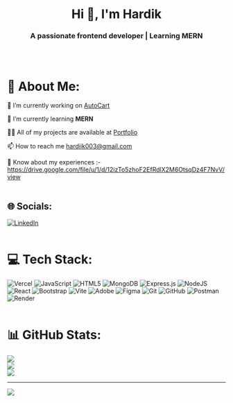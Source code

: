 <h1 align="center" weight="900">Hi 👋, I'm Hardik</h1>
<h3 align="center">A passionate frontend developer | Learning MERN</h3>

<br>
<br>

# 💫 About Me:
🔭 I’m currently working on <a href="https://auto-cart-ui.vercel.app/">AutoCart</a><br>

🌱 I’m currently learning <b>MERN</b><br>

👨‍💻 All of my projects are available at <a href="https://hardiikgit.github.io/Portfolio/">Portfolio</a><br>
  
📫 How to reach me hardiik003@gmail.com<br>

📄 Know about my experiences :- https://drive.google.com/file/u/1/d/12izTo5zhoF2EfRdlX2M6OtsqDz4F7NvV/view
<br>
<br>
## 🌐 Socials:
[![LinkedIn](https://img.shields.io/badge/LinkedIn-%230077B5.svg?logo=linkedin&logoColor=white)](https://www.linkedin.com/in/hardik-033229363/) 
<br>
<br>
# 💻 Tech Stack:
![Vercel](https://img.shields.io/badge/vercel-%23000000.svg?style=for-the-badge&logo=vercel&logoColor=white) ![JavaScript](https://img.shields.io/badge/javascript-%23323330.svg?style=for-the-badge&logo=javascript&logoColor=%23F7DF1E) ![HTML5](https://img.shields.io/badge/html5-%23E34F26.svg?style=for-the-badge&logo=html5&logoColor=white) ![MongoDB](https://img.shields.io/badge/MongoDB-%234ea94b.svg?style=for-the-badge&logo=mongodb&logoColor=white) ![Express.js](https://img.shields.io/badge/express.js-%23404d59.svg?style=for-the-badge&logo=express&logoColor=%2361DAFB) ![NodeJS](https://img.shields.io/badge/node.js-6DA55F?style=for-the-badge&logo=node.js&logoColor=white) ![React](https://img.shields.io/badge/react-%2320232a.svg?style=for-the-badge&logo=react&logoColor=%2361DAFB) ![Bootstrap](https://img.shields.io/badge/bootstrap-%238511FA.svg?style=for-the-badge&logo=bootstrap&logoColor=white) ![Vite](https://img.shields.io/badge/vite-%23646CFF.svg?style=for-the-badge&logo=vite&logoColor=white) ![Adobe](https://img.shields.io/badge/adobe-%23FF0000.svg?style=for-the-badge&logo=adobe&logoColor=white) ![Figma](https://img.shields.io/badge/figma-%23F24E1E.svg?style=for-the-badge&logo=figma&logoColor=white) ![Git](https://img.shields.io/badge/git-%23F05033.svg?style=for-the-badge&logo=git&logoColor=white) ![GitHub](https://img.shields.io/badge/github-%23121011.svg?style=for-the-badge&logo=github&logoColor=white) ![Postman](https://img.shields.io/badge/Postman-FF6C37?style=for-the-badge&logo=postman&logoColor=white) ![Render](https://img.shields.io/badge/Render-%46E3B7.svg?style=for-the-badge&logo=render&logoColor=white)
<br>
<br>
# 📊 GitHub Stats:
![](https://github-readme-stats.vercel.app/api?username=hardiikgit&theme=aura&hide_border=false&include_all_commits=false&count_private=false)<br/>
![](https://nirzak-streak-stats.vercel.app/?user=hardiikgit&theme=aura&hide_border=false)<br/>
![](https://github-readme-stats.vercel.app/api/top-langs/?username=hardiikgit&theme=aura&hide_border=false&include_all_commits=false&count_private=false&layout=compact)

---
[![](https://visitcount.itsvg.in/api?id=hardiikgit&icon=4&color=0)](https://visitcount.itsvg.in)

<!-- Proudly created with GPRM ( https://gprm.itsvg.in ) -->
